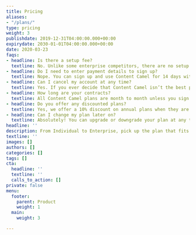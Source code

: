 ```yaml
---
title: Pricing
aliases:
- "/plans/"
type: pricing
weight: 3
publishdate: 2019-12-31T04:00:00.000+00:00
expirydate: 2030-01-01T04:00:00.000+00:00
date: 2020-03-23
faqs:
- headline: Is there a setup fee?
  textline: No. Unlike some enterprise competitors, there are no setup fees on any of our plans.
- headline: Do I need to enter payment details to sign up?
  textline: Nope. You can sign up and use Content Camel for 14 days without entering your payment details. At the end of your trial, or when you decide to go live with Content Camel, you will need to pick a plan and enter your payment details.
- headline: Can I cancel my account at any time?
  textline: Yes. If you ever decide that Content Camel isn’t the best platform for your business, simply cancel your account. We don't lock you into annual or multi-year plans.
- headline: How long are your contracts?
  textline: All Content Camel plans are month to month unless you sign up for a discounted annual plan.
- headline: Do you offer any discounted plans?
  textline: Yes, we offer a 10% discount on annual plans when they are paid upfront.
- headline: Can I change my plan later on?
  textline: Absolutely! You can upgrade or downgrade your plan at any time.
headline: ''
description: From Individual to Enterprise, pick up the plan that fits your needs.
textline: ''
images: []
authors: []
categories: []
tags: []
cta:
  headline: ''
  textline: ''
  calls_to_action: []
private: false
menu:
  footer:
    parent: Product
    weight: 1
  main:
    weight: 3

---
```

